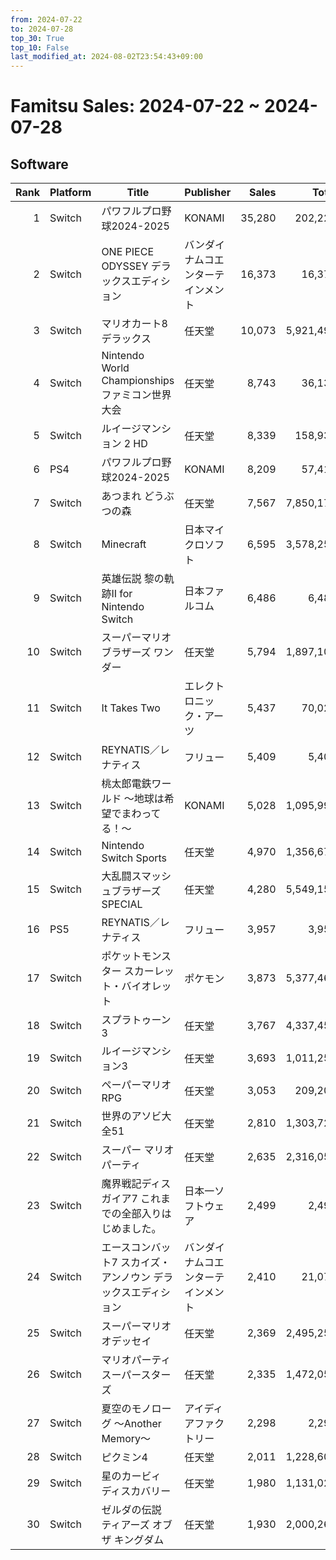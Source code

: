 ```yaml
---
from: 2024-07-22
to: 2024-07-28
top_30: True
top_10: False
last_modified_at: 2024-08-02T23:54:43+09:00
---
```

# Famitsu Sales: 2024-07-22 ~ 2024-07-28
## Software
| Rank | Platform | Title | Publisher | Sales | Total | Rate | New |
| -: | -- | -- | -- | -: | -: | -: | -- |
| 1 | Switch | パワフルプロ野球2024-2025 | KONAMI | 35,280 | 202,227 | 40% |  |
| 2 | Switch | ONE PIECE ODYSSEY デラックスエディション | バンダイナムコエンターテインメント | 16,373 | 16,373 | 60% |  |
| 3 | Switch | マリオカート8 デラックス | 任天堂 | 10,073 | 5,921,498 | 20% |  |
| 4 | Switch | Nintendo World Championships ファミコン世界大会 | 任天堂 | 8,743 | 36,134 | 40% |  |
| 5 | Switch | ルイージマンション 2 HD | 任天堂 | 8,339 | 158,930 | 40% |  |
| 6 | PS4 | パワフルプロ野球2024-2025 | KONAMI | 8,209 | 57,419 | 40% |  |
| 7 | Switch | あつまれ どうぶつの森 | 任天堂 | 7,567 | 7,850,176 | 20% |  |
| 8 | Switch | Minecraft | 日本マイクロソフト | 6,595 | 3,578,258 | 20% |  |
| 9 | Switch | 英雄伝説 黎の軌跡II for Nintendo Switch | 日本ファルコム | 6,486 | 6,486 | 40% |  |
| 10 | Switch | スーパーマリオブラザーズ ワンダー | 任天堂 | 5,794 | 1,897,108 | 20% |  |
| 11 | Switch | It Takes Two | エレクトロニック・アーツ | 5,437 | 70,023 | 20% |  |
| 12 | Switch | REYNATIS／レナティス | フリュー | 5,409 | 5,409 | 60% |  |
| 13 | Switch | 桃太郎電鉄ワールド 〜地球は希望でまわってる！〜 | KONAMI | 5,028 | 1,095,994 | 20% |  |
| 14 | Switch | Nintendo Switch Sports | 任天堂 | 4,970 | 1,356,673 | 20% |  |
| 15 | Switch | 大乱闘スマッシュブラザーズ SPECIAL | 任天堂 | 4,280 | 5,549,152 | 20% |  |
| 16 | PS5 | REYNATIS／レナティス | フリュー | 3,957 | 3,957 | 60% |  |
| 17 | Switch | ポケットモンスター スカーレット・バイオレット | ポケモン | 3,873 | 5,377,466 | 20% |  |
| 18 | Switch | スプラトゥーン3 | 任天堂 | 3,767 | 4,337,450 | 20% |  |
| 19 | Switch | ルイージマンション3 | 任天堂 | 3,693 | 1,011,250 | 20% |  |
| 20 | Switch | ペーパーマリオRPG | 任天堂 | 3,053 | 209,200 | 20% |  |
| 21 | Switch | 世界のアソビ大全51 | 任天堂 | 2,810 | 1,303,720 | 20% |  |
| 22 | Switch | スーパー マリオパーティ | 任天堂 | 2,635 | 2,316,050 | 20% |  |
| 23 | Switch | 魔界戦記ディスガイア7 これまでの全部入りはじめました。 | 日本一ソフトウェア | 2,499 | 2,499 | 60% |  |
| 24 | Switch | エースコンバット7 スカイズ・アンノウン デラックスエディション | バンダイナムコエンターテインメント | 2,410 | 21,078 | 40% |  |
| 25 | Switch | スーパーマリオ オデッセイ | 任天堂 | 2,369 | 2,495,253 | 20% |  |
| 26 | Switch | マリオパーティ スーパースターズ | 任天堂 | 2,335 | 1,472,050 | 20% |  |
| 27 | Switch | 夏空のモノローグ 〜Another Memory〜 | アイディアファクトリー | 2,298 | 2,298 | 40% |  |
| 28 | Switch | ピクミン4 | 任天堂 | 2,011 | 1,228,600 | 20% |  |
| 29 | Switch | 星のカービィ　ディスカバリー | 任天堂 | 1,980 | 1,131,029 | 20% |  |
| 30 | Switch | ゼルダの伝説　ティアーズ オブ ザ キングダム | 任天堂 | 1,930 | 2,000,268 | 20% |  |